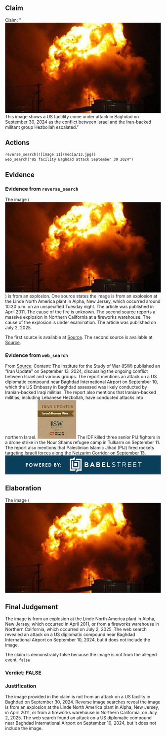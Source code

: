 ## Claim
Claim: "![image 11](media/13.jpg) This image shows a US factility come under attack in Baghdad on September 30, 2024 as the conflict between Israel and the Iran-backed militant group Hezbollah escalated."

## Actions
```
reverse_search(![image 11](media/13.jpg))
web_search("US facility Baghdad attack September 30 2024")
```

## Evidence
### Evidence from `reverse_search`
The image (![image 11](media/13.jpg)) is from an explosion. One source states the image is from an explosion at the Linde North America plant in Alpha, New Jersey, which occurred around 10:30 p.m. on an unspecified Tuesday night. The article was published in April 2011. The cause of the fire is unknown. The second source reports a massive explosion in Northern California at a fireworks warehouse. The cause of the explosion is under examination. The article was published on July 2, 2025.

The first source is available at [Source](https://www.lehighvalleylive.com/phillipsburg/2011/04/alpha_explosion_happened_in_an.html). The second source is available at [Source](https://en.webangah.ir/2025-07-02/news=316179/).


### Evidence from `web_search`
From [Source](https://understandingwar.org/backgrounder/iran-update-september-13-2024): 
Content: The Institute for the Study of War (ISW) published an "Iran Update" on September 13, 2024, discussing the ongoing conflict between Israel and various groups. The report mentions an attack on a US diplomatic compound near Baghdad International Airport on September 10, which the US Embassy in Baghdad assessed was likely conducted by Iranian-backed Iraqi militias. The report also mentions that Iranian-backed militias, including Lebanese Hezbollah, have conducted attacks into northern Israel. ![image 5911](media/2025-08-29_19-32-1756495975-895292.jpg) The IDF killed three senior PIJ fighters in a drone strike in the Nour Shams refugee camp in Tulkarm on September 11. The report also mentions that Palestinian Islamic Jihad (PIJ) fired rockets targeting Israeli forces along the Netzarim Corridor on September 13. ![image 5913](media/2025-08-29_19-33-1756495983-781166.jpg)


## Elaboration
The image (![image 11](media/13.jpg)

## Final Judgement
The image is from an explosion at the Linde North America plant in Alpha, New Jersey, which occurred in April 2011, or from a fireworks warehouse in Northern California, which occurred on July 2, 2025. The web search revealed an attack on a US diplomatic compound near Baghdad International Airport on September 10, 2024, but it does not include the image.

The claim is demonstrably false because the image is not from the alleged event. `false`

### Verdict: FALSE

### Justification
The image provided in the claim is not from an attack on a US facility in Baghdad on September 30, 2024. Reverse image searches reveal the image is from an explosion at the Linde North America plant in Alpha, New Jersey, in April 2011, or from a fireworks warehouse in Northern California, on July 2, 2025. The web search found an attack on a US diplomatic compound near Baghdad International Airport on September 10, 2024, but it does not include the image.
